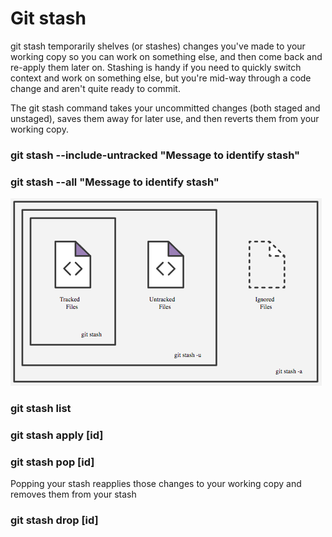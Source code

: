 # Git stash

git stash temporarily shelves (or stashes) changes you've made to your working copy so you can work on something else, and then come back and re-apply them later on. Stashing is handy if you need to quickly switch context and work on something else, but you're mid-way through a code change and aren't quite ready to commit.

The git stash command takes your uncommitted changes (both staged and unstaged), saves them away for later use, and then reverts them from your working copy.

### git stash --include-untracked "Message to identify stash"
### git stash --all "Message to identify stash"

![Screenshot](git-uc-stash-options-00.png)

### git stash list

### git stash apply [id]
### git stash pop [id]

Popping your stash reapplies those changes to your working copy and removes them from your stash


### git stash drop [id]

